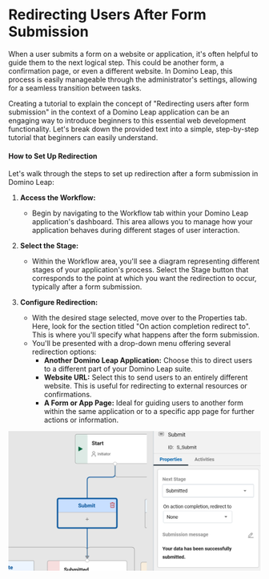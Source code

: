 # Redirecting Users After Form Submission

When a user submits a form on a website or application, it's often helpful to guide them to the next logical step. This
could be another form, a confirmation page, or even a different website. In Domino Leap, this process is easily
manageable through the administrator's settings, allowing for a seamless transition between tasks.

Creating a tutorial to explain the concept of "Redirecting users after form submission" in the context of a Domino Leap
application can be an engaging way to introduce beginners to this essential web development functionality. Let's break
down the provided text into a simple, step-by-step tutorial that beginners can easily understand.

#### How to Set Up Redirection 

Let's walk through the steps to set up redirection after a form submission in Domino Leap:

1. **Access the Workflow:**
    - Begin by navigating to the Workflow tab within your Domino Leap application's dashboard. This area allows you to
      manage how your application behaves during different stages of user interaction.

2. **Select the Stage:**
    - Within the Workflow area, you'll see a diagram representing different stages of your application's process. Select
      the Stage button that corresponds to the point at which you want the redirection to occur, typically after a form
      submission.

3. **Configure Redirection:**
    - With the desired stage selected, move over to the Properties tab. Here, look for the section titled "On action
      completion redirect to". This is where you'll specify what happens after the form submission.
    - You'll be presented with a drop-down menu offering several redirection options:
        - **Another Domino Leap Application:** Choose this to direct users to a different part of your Domino Leap
          suite.
        - **Website URL:** Select this to send users to an entirely different website. This is useful for redirecting to
          external resources or confirmations.
        - **A Form or App Page:** Ideal for guiding users to another form within the same application or to a specific
          app page for further actions or information.

![Redirecting user image](./redirect.png)
